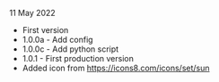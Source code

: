 11 May 2022
* First version
* 1.0.0a - Add config
* 1.0.0c - Add python script
* 1.0.1 - First production version
* Added icon from https://icons8.com/icons/set/sun

